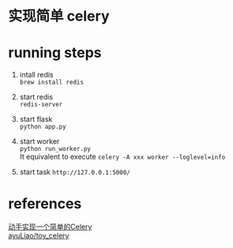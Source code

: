 # 实现简单 celery
# running steps
1. intall redis  
`brew install redis`
   
2. start redis  
`redis-server`
   
3. start flask  
`python app.py`
   
4. start worker  
`python run_worker.py`  
It equivalent to execute `celery -A xxx worker --loglevel=info`
   
5. start task
`http://127.0.0.1:5000/`

# references
[动手实现一个简单的Celery](https://juejin.cn/post/6844903957312045064)  
[ayuLiao/toy_celery](https://github.com/ayuLiao/toy_celery)